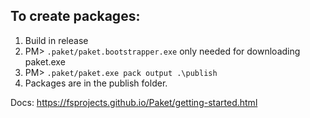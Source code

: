 ## To create packages:
1. Build in release
2. PM> `.paket/paket.bootstrapper.exe` only needed for downloading paket.exe
3. PM> `.paket/paket.exe pack output .\publish`
4. Packages are in the publish folder.

Docs: https://fsprojects.github.io/Paket/getting-started.html

